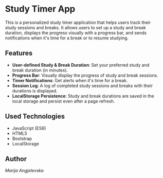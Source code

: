 # Study Timer App

This is a personalized study timer application that helps users track their study sessions and breaks. It allows users to set up a study and break duration, displays the progress visually with a progress bar, and sends notifications when it's time for a break or to resume studying.

## Features

- **User-defined Study & Break Duration**: Set your preferred study and break duration (in minutes).
- **Progress Bar**: Visually display the progress of study and break sessions.
- **Timer Notifications**: Get alerts when it's time for a break.
- **Session Log**: A log of completed study sessions and breaks with their durations is displayed.
- **LocalStorage Persistence**: Study and break durations are saved in the local storage and persist even after a page refresh.

## Used Technologies

- JavaScript (ES6)
- HTML5
- Bootstrap
- LocalStorage

## Author

_Marija Angjelevska_
